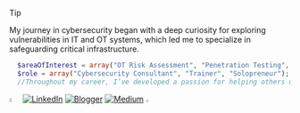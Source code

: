 > [!TIP]
> My journey in cybersecurity began with a deep curiosity for exploring vulnerabilities in IT and OT systems, which led me to specialize in safeguarding critical infrastructure. 

```php
  $areaOfInterest = array("OT Risk Assessment", "Penetration Testing", "Scripting");
  $role = array("Cybersecurity Consultant", "Trainer", "Solopreneur");
  //Throughout my career, I’ve developed a passion for helping others understand the importance of security controls and creating strategies that are both effective and practical.
```

<img src="https://github.githubassets.com/images/mona-whisper.gif" width=4% height=4%> [![LinkedIn](https://img.shields.io/badge/Linkedin-%230077B5.svg?logo=linkedin&logoColor=white)](https://www.linkedin.com/in/garykongcybersecurity) [![Blogger](https://img.shields.io/badge/Blogger-%23FF5722.svg?logo=blogger&logoColor=white)](https://www.axcelsec.com) [![Medium](https://img.shields.io/badge/Medium-%23000000.svg?logo=medium&logoColor=white)](https://garykongcybersecurity.medium.com/) <img src="https://github.githubassets.com/assets/mona-loading-default-c3c7aad1282f.gif" width=3% height=3%>
